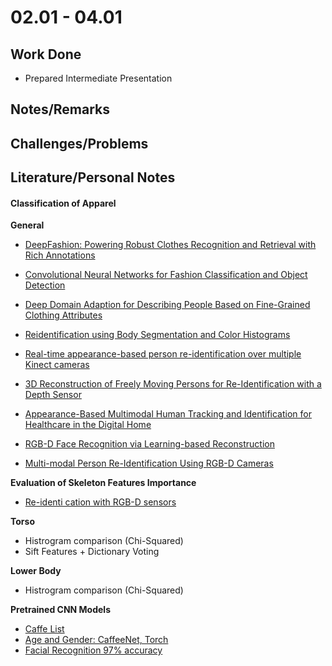 # 02.01 - 04.01

## Work Done
- Prepared Intermediate Presentation

## Notes/Remarks

## Challenges/Problems

## Literature/Personal Notes


#### Classification of Apparel



**General**
- [DeepFashion: Powering Robust Clothes Recognition and Retrieval with Rich Annotations](http://mmlab.ie.cuhk.edu.hk/projects/DeepFashion.html)


- [Convolutional Neural Networks for Fashion Classification and Object Detection](http://cs231n.stanford.edu/reports/BLAO_KJAG_CS231N_FinalPaperFashionClassification.pdf)
- [Deep Domain Adaption for Describing People Based on Fine-Grained Clothing Attributes](http://rogerioferis.com/publications/DDANCVPR2015.pdf)



- [Reidentification using Body Segmentation and Color Histograms](https://github.com/DavideA/kinect-reid)
- [Real-time appearance-based person re-identification over multiple Kinect cameras](https://pdfs.semanticscholar.org/cf40/951840bfa9b8721d722e9422c73e3a6fbf59.pdf)
- [3D Reconstruction of Freely Moving Persons for Re-Identification with a Depth Sensor](http://www.vision.ee.ethz.ch/~fossatia/MunaroICRA14.pdf)
- [Appearance-Based Multimodal Human Tracking and Identification for Healthcare in the Digital Home](https://www.ncbi.nlm.nih.gov/pmc/articles/PMC4179041/)

- [RGB-D Face Recognition via Learning-based Reconstruction](http://iab-rubric.org/papers/BTAS16-RGBD.pdf)

- [Multi-modal Person Re-Identification Using RGB-D Cameras](https://pralab.diee.unica.it/sites/default/files/Pala_IEEE_TCSVT2015.pdf)

**Evaluation of Skeleton Features Importance**
- [Re-identi cation with RGB-D sensors](https://pdfs.semanticscholar.org/03ed/6f09a29fe5d0dbf6d59798f88a5311c966d3.pdf)



**Torso**
- Histrogram comparison (Chi-Squared)
- Sift Features + Dictionary Voting

**Lower Body**
- Histrogram comparison (Chi-Squared)


**Pretrained CNN Models**
- [Caffe List](https://github.com/BVLC/caffe/wiki/Model-Zoo)
- [Age and Gender: CaffeeNet, Torch](http://www.openu.ac.il/home/hassner/projects/cnn_agegender/)
- [Facial Recognition 97% accuracy](http://www.robots.ox.ac.uk/%7Evgg/software/vgg_face/)

